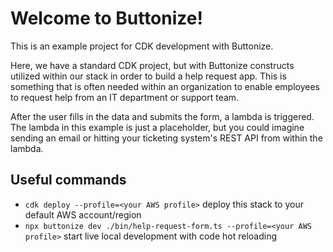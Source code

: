 # Welcome to Buttonize!

This is an example project for CDK development with Buttonize.

Here, we have a standard CDK project, but with Buttonize constructs utilized within our stack in order to build
a help request app. This is something that is often needed within an organization to enable employees to request
help from an IT department or support team.

After the user fills in the data and submits the form, a lambda is triggered. The lambda in this example is just
a placeholder, but you could imagine sending an email or hitting your ticketing system's REST API from within the
lambda.

## Useful commands

* `cdk deploy --profile=<your AWS profile>`  deploy this stack to your default AWS account/region
* `npx buttonize dev ./bin/help-request-form.ts --profile=<your AWS profile>` start live local development with code hot reloading 
